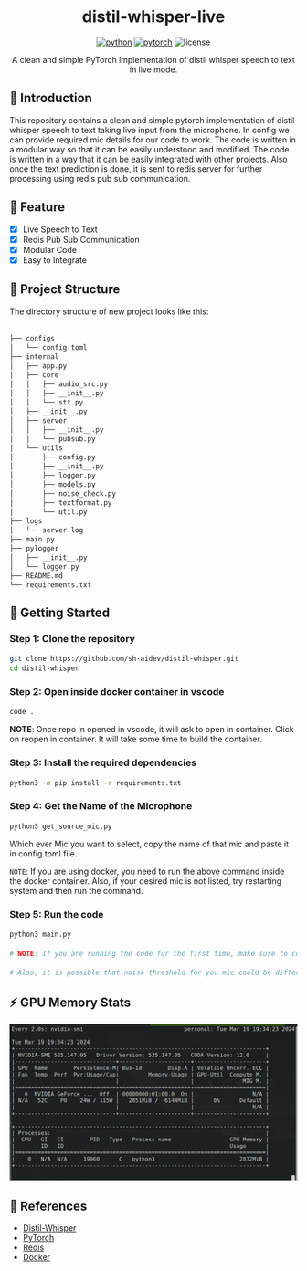 <div align="center">

# distil-whisper-live
[![python](https://img.shields.io/badge/-Python_%7C_3.10-blue?logo=python&logoColor=white)](https://github.com/pre-commit/pre-commit)
[![pytorch](https://img.shields.io/badge/PyTorch_2.0+-ee4c2c?logo=pytorch&logoColor=white)](https://pytorch.org/get-started/locally/)
![license](https://img.shields.io/badge/License-MIT-green?logo=mit&logoColor=white)

A clean and simple PyTorch implementation of distil whisper speech to text in live mode.

</div>

## 📌 Introduction

This repository contains a clean and simple pytorch implementation of distil whisper speech to text taking live input from the microphone. In config we can provide required mic details for our code to work. The code is written in a modular way so that it can be easily understood and modified. The code is written in a way that it can be easily integrated with other projects. Also once the text prediction is done, it is sent to redis server for further processing using redis pub sub communication.

## 📜 Feature

- [x] Live Speech to Text
- [x] Redis Pub Sub Communication
- [x] Modular Code
- [x] Easy to Integrate

## 📁  Project Structure
The directory structure of new project looks like this:
    
```

├── configs
│   └── config.toml
├── internal
│   ├── app.py
│   ├── core
│   │   ├── audio_src.py
│   │   ├── __init__.py
│   │   └── stt.py
│   ├── __init__.py
│   ├── server
│   │   ├── __init__.py
│   │   └── pubsub.py
│   └── utils
│       ├── config.py
│       ├── __init__.py
│       ├── logger.py
│       ├── models.py
│       ├── noise_check.py
│       ├── textformat.py
│       └── util.py
├── logs
│   └── server.log
├── main.py
├── pylogger
│   ├── __init__.py
│   └── logger.py
├── README.md
└── requirements.txt

```

## 🚀 Getting Started

### Step 1: Clone the repository

```bash
git clone https://github.com/sh-aidev/distil-whisper.git
cd distil-whisper
```

### Step 2: Open inside docker container in vscode

```bash
code .
```
**NOTE**: Once repo in opened in vscode, it will ask to open in container. Click on reopen in container. It will take some time to build the container.

### Step 3: Install the required dependencies

```bash
python3 -m pip install -r requirements.txt
```

### Step 4: Get the Name of the Microphone

```bash
python3 get_source_mic.py
```
Which ever Mic you want to select, copy the name of that mic and paste it in config.toml file.

`NOTE`: If you are using docker, you need to run the above command inside the docker container. Also, if your desired mic is not listed, try restarting system and then run the command.

### Step 5: Run the code

```bash
python3 main.py

# NOTE: If you are running the code for the first time, make sure to correctly provide mic details in config.toml file like name, sample rate, etc.

# Also, it is possible that noise threshold for you mic could be different. So, you can play around with the value to get the best result.
```

## ⚡️ GPU Memory Stats

![GPU Memory Stats](images/gpu-stat.png)

## 📜  References

- [Distil-Whisper](https://github.com/huggingface/distil-whisper)
- [PyTorch](https://pytorch.org/)
- [Redis](https://redis.io/)
- [Docker](https://www.docker.com/)
